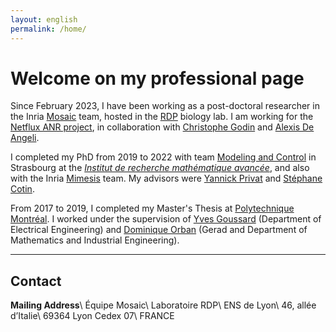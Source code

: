 ```yaml
---
layout: english
permalink: /home/
---
```


# Welcome on my professional page

Since February 2023, I have been working as a post-doctoral researcher in the
Inria [Mosaic][mosaic] team, hosted in the [RDP][rdp] biology lab.
I am working for the   [Netflux ANR project][netflux], in collaboration with
[Christophe Godin][cgodin] and [Alexis De Angeli][adeangeli].

[mosaic]: https://team.inria.fr/mosaic/
[rdp]: http://www.ens-lyon.fr/RDP/
[netflux]: https://anr.fr/Projet-ANR-21-CE13-0039
[cgodin]: https://team.inria.fr/mosaic/welcome/team-members/christophe-godin/
[adeangeli]: https://www1.montpellier.inra.fr/wp-inra/bpmp/en/research/the-teams/ion-flux-coordination-and-signaling-in-plant-cells-influx/

I completed my PhD from 2019 to 2022 with team [Modeling and Control][moco]
in Strasbourg at the *[Institut de recherche mathématique avancée][irma]*,
and also with the Inria [Mimesis][mimesis] team.
My advisors were [Yannick Privat][yprivat] and [Stéphane Cotin][scotin].

[moco]: https://irma.math.unistra.fr/rubrique162.html
[irma]: https://irma.math.unistra.fr/
[mimesis]: https://mimesis.inria.fr
[yprivat]: https://irma.math.unistra.fr/~privat/
[scotin]: https://mimesis.inria.fr/speaker/stephane-cotin/

From 2017 to 2019, I completed my Master's Thesis at
[Polytechnique Montréal][polymtl].
I worked under the supervision of [Yves Goussard][ygoussard] (Department of
Electrical Engineering) and [Dominique Orban][dorban] (Gerad and Department of
Mathematics and Industrial Engineering).

[polymtl]: https://www.polymtl.ca
[ygoussard]: https://www.polymtl.ca/expertises/goussard-yves
[dorban]: https://www.gerad.ca/fr/people/dominique-orban

---

## Contact

**Mailing Address**\\
Équipe Mosaic\\
Laboratoire RDP\\
ENS de Lyon\\
46, allée d’Italie\\
69364 Lyon Cedex 07\\
FRANCE

